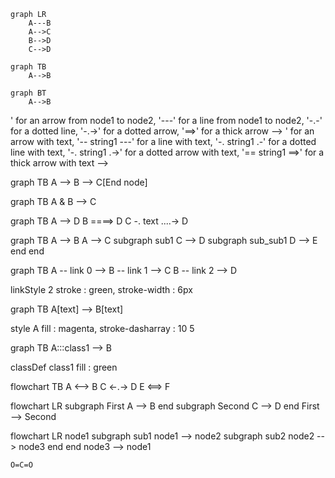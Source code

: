 <!--
#   Mermaid and SMILES
-->

<!-- #T# Table of contents -->

<!-- #C# Mermaid -->
<!-- #C# - Styling -->
<!-- #C# SMILES -->

<!-- #T# Beginning of content -->

<!-- #C# Mermaid -->

<!-- # |------------------------------------------------------------- -->
<!-- #T# Mermaid is used in Markdown to create diagrams such as graphs, pie charts, Gantt diagram, flowcharts, class diagrams, entity relationship diagrams, etcetera -->

<!-- #T# Pandoc can be used to render Mermaid diagrams in HTML and PDF files, this needs the use of an external Pandoc filter, such as the `mermaid-filter` filter -->

<!-- #T# to use Mermaid in Markdown, the code block is used, using the word 'mermaid' as the language of the code block -->
``` mermaid
graph LR
    A---B
    A-->C
    B-->D
    C-->D
```
<!-- #T# the first word after mermaid is , this word determines the type of diagram, 'graph' is to make flowcharts, it can also be 'pie' for a pie chart, 'gantt' for a Gantt diagram, 'stateDiagram' for a state diagram, 'classDiagram' for a class diagram, 'erDiagram' for an entity relationship diagram, 'sequenceDiagram' for a sequence diagram, each with its own syntax -->

<!-- #T# Mermaid code can be written in its own file, and it can be compiled into SVG using the `mmdc` command, which is the Mermaid CLI -->

<!-- #T# the `mmdc` command has the following basic syntax -->
<!-- # SYNTAX `mmdc -i input_file1.mmd -o output_file1.svg`{.bash} -->
<!-- #T# the file output_file1.svg contains the image form of the Mermaid diagram in input_file1.mmd -->

<!-- #T# to put a caption to the image, the `caption` attribute can be used. The format attribute sets the format of the image, it can be 'svg', 'png' -->
``` {.mermaid caption="image_caption1" format="svg"}
graph TB
    A-->B
```

<!-- #T# in a 'graph' diagram, LR stands for left to right, but it can be replaced with TB which stands for top to bottom, these letters can be reversed, RL stands for right to left, and BT stands for bottom to top. TD is a synonym for TB, but there is no DT counterpart -->
``` mermaid
graph BT
    A-->B
```

<!-- #T# in the syntax `A---B`, A and B are nodes, nodes can have any name but not the name 'end' -->

<!-- #T# the general syntax for nodes is -->

<!-- # SYNTAX identifier1open_delimiter1 string1 close_delimiter1 -->

<!-- #T# identifier1 is a string that identifies the node. string1 is a string with the contents that are displayed in the diagram, string1 is optional, if left out then identifier1 is displayed in the diagram -->

<!-- #T# the pair open_delimiter1 and close_delimiter1 is a pair of corresponding delimiters, they can be '[string1]' for a rectangle, '(string1)' for a rectangle with rounded corners, '([string1])' for a rectangle with rounded horizontal edges, '[[string1]]' for a flowchart subroutine shape, '[(string1)]' for a flowchart database shape, '((string1))' for a circle, '>string1]' for a five side shape, '{string1}' for a square rhombus, '{{string1}}' for a hexagon, '[/string1/]' for a slanted right parallelogram, '[\string1\]' for a slanted left parallelogram, '[/string1\]' for an upwards trapezoid, '[\string1/]' for a downwards trapezoid -->

<!-- #T# note that identifier1open_delimiter1 has no space between identifier1 and open_delimiter1 -->

<!-- #T# string1 can be placed inside double quoted, to be able to used delimiters as characters that are part of the string, for example "text (text) text" -->

<!-- #T# node1 abbreviates identifier1open_delimiter1string1close_delimiter1 -->

<!-- #T# nodes can be connected in different ways with this syntax -->

<!-- # SYNTAX node1 connector1 node2 -->

<!-- #T# node1 and node2 are nodes as shown before. connector1 can be, '-->' for an arrow from node1 to node2, '---' for a line from node1 to node2, '-.-' for a dotted line, '-.->' for a dotted arrow, '==>' for a thick arrow -->

<!-- #T# connector1 can have text inside, it can be '-- string1 -->' for an arrow with text, '-- string1 ---' for a line with text, '-. string1 .-' for a dotted line with text, '-. string1 .->' for a dotted arrow with text, '== string1 ==>' for a thick arrow with text -->

<!-- #T# several nodes can be connected in chain -->
<!-- # SYNTAX node1 connector1 node2 connector2 node3 -->
<!-- #T# more nodes and connectors can be placed like this -->
graph TB
  A --> B --> C[End node]

<!-- #T# the & operator means 'and', it's used to put nodes on the same hierarchical level -->
graph TB
  A & B --> C
<!-- #T# A and B are placed on the same hierarchical level, above C -->

<!-- #T# two nodes are separated by a single hierarchical level by default. To separate two nodes further, the arrow length is increased. Each character that the arrow length is increased corresponds to one additional hierarchical level separating the nodes. In arrows with text, the arrow length is increased in the end side of the arrow -->
graph TB
  A --> D
  B ====> D
  C -. text ....-> D
<!-- #T# B is plus two hierarchical levels above D, C is plus three hierarchical levels above D -->

<!-- #T# nested graphs can be created with this syntax -->

<!-- # SYNTAX nested graphs    -->
<!-- # subgraph subgraph_id1   -->
<!-- #   nodes_and_connectors1 -->
<!-- # end                     -->

graph TB
  A --> B
  A --> C
    subgraph sub1
      C --> D
      subgraph sub_sub1
        D --> E
      end
    end

<!-- #C# - Styling -->

<!-- # |----- -->
<!-- #T# connectors and nodes can be styled, using SVG property value pairs -->

<!-- #T# to style connectors, their number of creation is used, which is the sequential number in which they appear in the graph definition -->

<!-- #T# the following syntax is used to style connectors -->
<!-- # SYNTAX linkStyle int1 property1 : value1, propertyN : valueN -->
<!-- #T# int1 is the number of creation of the link being styled, counting from 0, property1 and value1 are an SVG property value pair -->

graph TB
  A -- link 0 --> B -- link 1 --> C
  B -- link 2 --> D

linkStyle 2 stroke : green,  stroke-width : 6px

<!-- #T# to style nodes, their id is used, with the following syntax -->
<!-- # SYNTAX style id1 property1 : value1, propertyN : valueN -->

graph TB
  A[text] --> B[text]

style A fill : magenta, stroke-dasharray : 10 5

<!-- #T# classes can be created to apply style to all nodes of that class, with the following syntax -->
<!-- # SYNTAX classDef class1 property1 : value1, propertyN : valueN -->

<!-- #T# a class is assigned to a set of nodes with the following syntaxes -->
<!-- # SYNTAX class node_id1,node_id2 class1 -->
<!-- # SYNTAX node_id1:::class1 connector1 node2 -->

<!-- #T# the second syntax allows the assignment of class1 to node1 as part of the graph definition -->

graph TB
  A:::class1 --> B

classDef class1 fill : green

<!-- #T# using 'flowchart' instead of 'graph' for the type of diagram has the same features and a few more -->

<!-- #T# bidirectional arrows can be created -->
flowchart TB
  A <--> B
  C <-.-> D
  E <==> F

<!-- #T# different flowcharts con be connected to each other, by creating each flowchart as a subgraph and then connecting the subgraphs as regular nodes -->

<!-- # SYNTAX creating a subgraph -->
<!-- # subgraph subgraph_id1 ["subgraph string1"] -->
<!-- #   node1 connector1 node2 -->
<!-- # end -->

<!-- #T# "subgraph string1" appears as the name of the subgraph, it is optional, if omitted then subgraph_id1 is shown as the name of the subgraph -->

flowchart LR
  subgraph First
    A --> B
  end
  subgraph Second
    C --> D
  end
  First --> Second

<!-- #T# to ensure that a given order of the nodes is followed, each subsequent node must be placed in a subgroup, this maintains the layout -->
flowchart LR
  node1
  subgraph sub1
    node1 --> node2
    subgraph sub2
      node2 --> node3
    end
  end
  node3 --> node1
<!-- # |----- -->

<!-- # |------------------------------------------------------------- -->

<!-- #C# SMILES -->

<!-- # |------------------------------------------------------------- -->
<!-- #T# SMILES stands for Simplified Molecular Input Line Entry System, it is used in Markdown to convert plain text into 2D molecular diagrams -->

<!-- #T# to use SMILES in Markdown, a code block is used, using the word 'smiles' as the language of the code block (it may require a Mathpix SMILES extension or compiler to see the molecule) -->
```smiles
O=C=O
```
<!-- #T# this shows a carbon dioxide molecule -->
<!-- # |------------------------------------------------------------- -->